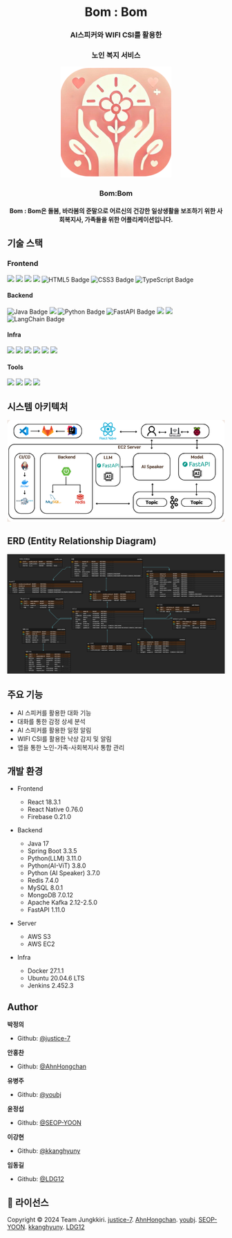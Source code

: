 <h1 align="center">Bom : Bom </h1>

<h3 align="center">AI스피커와 WIFI CSI를 활용한</h3>
<h3 align="center">노인 복지 서비스</h3>

<div align="center">

![Bom:Bom_128x128](https://raw.githubusercontent.com/AhnHongchan/assets/master/ic_launcher.png)

### Bom:Bom

<h4>Bom : Bom은 돌봄, 바라봄의 준말으로 어르신의 건강한 일상생활을 보조하기 위한 사회복지사, 가족들을 위한 어플리케이션입니다.</h4>

</div>

## 기술 스택

### Frontend

<p>
  <img src="https://img.shields.io/badge/-React Native-61DAFB?style=flat-square&logo=React&logoColor=black"/>
  <img src="https://img.shields.io/badge/node.js-339933?style=flat-square&logo=Node.js&logoColor=white"/>
  <img src="https://img.shields.io/badge/Firebase-FFCA28?style=flat-square&logo=Firebase&logoColor=white"/>
  <img src="https://img.shields.io/badge/Android_Studio-3DDC84?style=flat-square&logo=Android%20Studio&logoColor=white"/>
  <img src="https://img.shields.io/badge/HTML5-E34F26?style=flat-square&logo=HTML5&logoColor=white" alt="HTML5 Badge"/>
  <img src="https://img.shields.io/badge/CSS-1572B6?style=flat-square&logo=CSS3&logoColor=white" alt="CSS3 Badge"/>
  <img src="https://img.shields.io/badge/TypeScript-007ACC?style=flat-square&logo=TypeScript&logoColor=white" alt="TypeScript Badge"/>

</p>

#### Backend

  <p>
    <img src="https://img.shields.io/badge/Java-007396?style=flat-square&logo=Java&logoColor=white" alt="Java Badge"/>
    <img src="https://img.shields.io/badge/-SpringBoot-6DB33F?style=flat-square&logo=Spring&logoColor=white"/>
    <img src="https://img.shields.io/badge/Python-3776AB?style=flat-square&logo=Python&logoColor=white" alt="Python Badge"/>
    <img src="https://img.shields.io/badge/FastAPI-009688?style=flat-square&logo=FastAPI&logoColor=white" alt="FastAPI Badge"/>
    <img src="https://img.shields.io/badge/-MySQL-4479A1?style=flat-square&logo=MySQL&logoColor=white"/>
    <img src="https://img.shields.io/badge/-Redis-DC382D?style=flat-square&logo=Redis&logoColor=white"/>
    <img src="https://img.shields.io/badge/LangChain-2B5B84?style=flat-square&logo=LangChain&logoColor=white" alt="LangChain Badge"/>
  </p>

#### Infra

  <p>
    <img src="https://img.shields.io/badge/-Docker-2496ED?style=flat-square&logo=Docker&logoColor=white"/>
    <img src="https://img.shields.io/badge/-Jenkins-D24939?style=flat-square&logo=Jenkins&logoColor=white"/>
    <img src="https://img.shields.io/badge/-AWS-232F3E?style=flat-square&logo=amazon-aws&logoColor=white"/>
    <img src="https://img.shields.io/badge/-Nginx-269539?style=flat-square&logo=Nginx&logoColor=white"/>
    <img src="https://img.shields.io/badge/Ubuntu-E95420?style=flat-square&logo=Ubuntu&logoColor=white"/>
    <img src="https://img.shields.io/badge/AWS_S3-569A31?logo=amazons3&logoColor=fff&style=flat-square"/>
  </p>

#### Tools

  <p>
    <img src="https://img.shields.io/badge/Jira-0052CC?style=flat-square&logo=Jira&logoColor=white"/>
    <img src="https://img.shields.io/badge/-Swagger-%23Clojure?style=flat-square&logo=swagger&logoColor=white"/>
    <img src="https://img.shields.io/badge/Figma-F24E1E?style=flat-square&logo=figma&logoColor=white"/>
    <img src="https://img.shields.io/badge/git-%23F05033.svg?style=flat-square&logo=git&logoColor=white"/>
  </p>

## 시스템 아키텍처

![아키텍처_구조](https://raw.githubusercontent.com/AhnHongchan/assets/master/architecture.PNG)

## ERD (Entity Relationship Diagram)

![erd](https://raw.githubusercontent.com/AhnHongchan/assets/master/erd.PNG)

## 주요 기능

- AI 스피커를 활용한 대화 기능
- 대화를 통한 감정 상세 분석
- AI 스피커를 활용한 일정 알림
- WIFI CSI를 활용한 낙상 감지 및 알림
- 앱을 통한 노인-가족-사회복지사 통합 관리

## 개발 환경

- Frontend

  - React 18.3.1
  - React Native 0.76.0
  - Firebase 0.21.0

- Backend

  - Java 17
  - Spring Boot 3.3.5
  - Python(LLM) 3.11.0
  - Python(AI-ViT) 3.8.0
  - Python (AI Speaker) 3.7.0
  - Redis 7.4.0
  - MySQL 8.0.1
  - MongoDB 7.0.12
  - Apache Kafka 2.12-2.5.0
  - FastAPI 1.11.0

- Server

  - AWS S3
  - AWS EC2

- Infra
  - Docker 27.1.1
  - Ubuntu 20.04.6 LTS
  - Jenkins 2.452.3

## Author

**박정의**

- Github: [@justice-7](https://github.com/justice-7)

**안홍찬**

- Github: [@AhnHongchan](https://github.com/AhnHongchan)

**유병주**

- Github: [@youbj](https://github.com/youbj)

**윤정섭**

- Github: [@SEOP-YOON](https://github.com/SEOP-YOON)

**이강현**

- Github: [@kkanghyuny](https://github.com/kkanghyuny)

**임동길**

- Github: [@LDG12](https://github.com/LDG12)

## 📝 라이선스

Copyright © 2024 Team Jungkkiri. [justice-7](https://github.com/justice-7). [AhnHongchan](https://github.com/AhnHongchan). [youbj](https://github.com/youbj). [SEOP-YOON](https://github.com/SEOP-YOON). [kkanghyuny](https://github.com/kkanghyuny). [LDG12](https://github.com/LDG12) <br />

